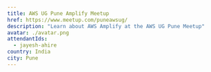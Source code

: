 ```yaml
---
title: AWS UG Pune Amplify Meetup
href: https://www.meetup.com/puneawsug/
description: "Learn about AWS Amplify at the AWS UG Pune Meetup"
avatar: ./avatar.png
attendantIds:
  - jayesh-ahire
country: India
city: Pune
---
```

